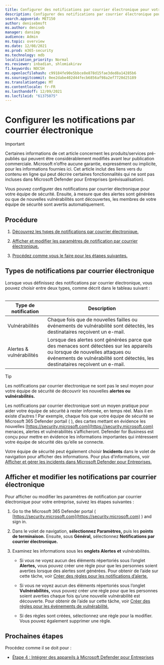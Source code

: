 ```yaml
---
title: Configurer des notifications par courrier électronique pour votre équipe de sécurité
description: Configurer des notifications par courrier électronique pour indiquer aux personnes les alertes et les vulnérabilités avec Microsoft Defender pour les entreprises
search.appverid: MET150
author: denisebmsft
ms.author: deniseb
manager: dansimp
audience: Admin
ms.topic: overview
ms.date: 12/08/2021
ms.prod: m365-security
ms.technology: mdb
localization_priority: Normal
ms.reviewer: inbadian, shlomiakirav
f1.keywords: NOCSH
ms.openlocfilehash: c99184fe90e5bbce8e878d15fae3ded8a14285b6
ms.sourcegitcommit: 0ee2dabe402d44fecb6856af98a2ef7720d25189
ms.translationtype: MT
ms.contentlocale: fr-FR
ms.lasthandoff: 12/09/2021
ms.locfileid: "61375075"
---
```

# <a name="set-up-email-notifications"></a>Configurer les notifications par courrier électronique

> [!IMPORTANT]
> Certaines informations de cet article concernent les produits/services pré-publiés qui peuvent être considérablement modifiés avant leur publication commerciale. Microsoft n’offre aucune garantie, expressément ou implicite, pour les informations fournies ici. Cet article inclut des liens vers du contenu en ligne qui peut décrire certaines fonctionnalités qui ne sont pas incluses dans Microsoft Defender pour Entreprises (prévisualisation).

Vous pouvez configurer des notifications par courrier électronique pour votre équipe de sécurité. Ensuite, à mesure que des alertes sont générées ou que de nouvelles vulnérabilités sont découvertes, les membres de votre équipe de sécurité sont avertis automatiquement. 

## <a name="what-to-do"></a>Procédure

1. [Découvrez les types de notifications par courrier électronique.](#types-of-email-notifications)

2. [Afficher et modifier les paramètres de notification par courrier électronique.](#view-and-edit-email-notifications)

3. [Procédez comme vous le faire pour les étapes suivantes.](#next-steps)


## <a name="types-of-email-notifications"></a>Types de notifications par courrier électronique

Lorsque vous définissez des notifications par courrier électronique, vous pouvez choisir entre deux types, comme décrit dans le tableau suivant : <br/><br/>

| Type de notification  | Description  |
|---------|---------|
| Vulnérabilités  | Chaque fois que de nouvelles failles ou événements de vulnérabilité sont détectés, les destinataires reçoivent un e-mail. |
| Alertes & vulnérabilités  | Lorsque des alertes sont générées parce que des menaces sont détectées sur les appareils ou lorsque de nouvelles attaques ou événements de vulnérabilité sont détectés, les destinataires reçoivent un e-mail. |

> [!TIP]
> Les notifications par courrier électronique ne sont pas le seul moyen pour votre équipe de sécurité de découvrir les nouvelles **alertes ou vulnérabilités.**
> 
> Les notifications par courrier électronique sont un moyen pratique pour aider votre équipe de sécurité à rester informée, en temps réel. Mais il en existe d’autres ! Par exemple, chaque fois que votre équipe de sécurité se Microsoft 365 Defender portail ( ), des cartes mettant en évidence les nouvelles [https://security.microsoft.com](https://security.microsoft.com) menaces, alertes et vulnérabilités s’afficheront. Defender for Business est conçu pour mettre en évidence les informations importantes qui intéressent votre équipe de sécurité dès qu’elle se connecte.
> 
> Votre équipe de sécurité peut également choisir **Incidents** dans le volet de navigation pour afficher des informations. Pour plus d’informations, voir [Afficher et gérer les incidents dans Microsoft Defender pour Entreprises.](mdb-view-manage-incidents.md)

## <a name="view-and-edit-email-notifications"></a>Afficher et modifier les notifications par courrier électronique

Pour afficher ou modifier les paramètres de notification par courrier électronique pour votre entreprise, suivez les étapes suivantes :

1. Go to the Microsoft 365 Defender portal ( [https://security.microsoft.com](https://security.microsoft.com) ) and sign in.

2. Dans le volet de navigation, **sélectionnez Paramètres,** puis les **points de terminaison.** Ensuite, sous **Général,** sélectionnez **Notifications par courrier électronique.** 

3. Examinez les informations sous les **onglets Alertes** **et** vulnérabilités.

   - Si vous ne voyez aucun des éléments répertoriés sous l’onglet **Alertes,** vous pouvez créer une règle pour que les personnes soient averties lorsque des alertes sont générées. Pour obtenir de l’aide sur cette tâche, voir [Créer des règles pour les notifications d’alerte.](../defender-endpoint/configure-email-notifications.md)

   - Si vous ne voyez aucun des éléments répertoriés sous l’onglet **Vulnérabilités,** vous pouvez créer une règle pour que les personnes soient averties chaque fois qu’une nouvelle vulnérabilité est découverte. Pour obtenir de l’aide sur cette tâche, voir [Créer des règles pour les événements de vulnérabilité.](../defender-endpoint/configure-vulnerability-email-notifications.md)

   - Si des règles sont créées, sélectionnez une règle pour la modifier. Vous pouvez également supprimer une règle. 

## <a name="next-steps"></a>Prochaines étapes

Procédez comme il se doit pour :

- [Étape 4 : Intégrer des appareils à Microsoft Defender pour Entreprises](mdb-onboard-devices.md)

